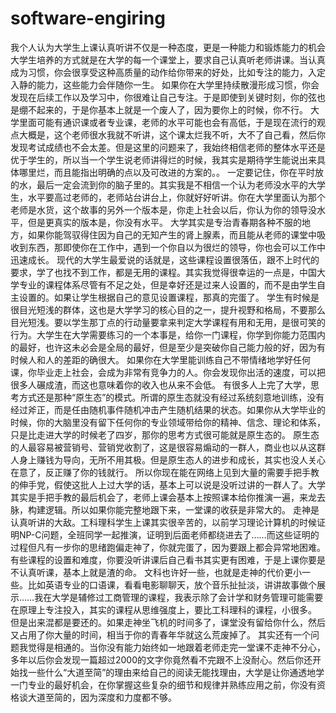 # software-engiring  
我个人认为大学生上课认真听讲不仅是一种态度，更是一种能力和锻炼能力的机会
大学生培养的方式就是在大学的每一个课堂上，要求自己认真听老师讲课。当认真成为习惯，你会很享受这种高质量的动作给你带来的好处，比如专注的能力，入定入静的能力，这些能力会伴随你一生。
如果你在大学里持续散漫形成习惯，你会发现在后续工作以及学习中，你很难让自己专注。于是即使到关键时刻，你的弦也是绷不起来的，于是你基本上就是一个废人了，因为要你上的时候，你不行。
大学里面可能有通识课或者专业课，老师的水平可能也会有高低，于是现在流行的观点大概是，这个老师很水我就不听讲，这个课太烂我不听，大不了自己看，然后你发现考试成绩也不会太差。但是这里的问题来了，我始终相信老师的整体水平还是优于学生的，所以当一个学生说老师讲得烂的时候，我其实是期待学生能说出来具体哪里烂，而且能指出明确的点以及可改进的方案的。。
一定要记住，你在平时放的水，最后一定会流到你的脑子里的。其实我是不相信一个认为老师没水平的大学生，水平要高过老师的，老师站台讲台上，你就好好听讲。你在大学里面认为那个老师是水货，这个故事的另外一个版本是，你走上社会以后，你认为你的领导没水平，但是更真实的版本是，你没有水平。
大学其实是专治青春期各种不服的地方，如果你能驾驭得住因为自己的无知产生的肾上腺素，而且能从老师的课堂中吸收到东西，那即使你在工作中，遇到一个你自以为很烂的领导，你也会可以工作中迅速成长。
现代的大学生最爱说的话就是，这些课程设置很落伍，跟不上时代的要求，学了也找不到工作，都是无用的课程。其实我觉得很幸运的一点是，中国大学专业的课程体系尽管有不足之处，但是幸好还是过来人设置的，而不是由学生自主设置的。如果让学生根据自己的意见设置课程，那真的完蛋了。
学生有时候是很目光短浅的群体，这也是大学学习的核心目的之一，提升视野和格局，不要那么目光短浅。要以学生那丁点的行动量要拿来判定大学课程有用和无用，是很可笑的行为。大学生在大学需要练习的一个本事是，给你一门课程，你学到你能力范围内的最好，也许这未必会是全局的最好，但是至少是突破你自己能力般的好，因为有时候人和人的差距的确很大。
如果你在大学里能训练自己不带情绪地学好任何课，你毕业走上社会，会成为非常有竞争力的人。你会发现你出活的速度，可以把很多人碾成渣，而这也意味着你的收入也从来不会低。
有很多人上完了大学，思考方式还是那种“原生态”的模式。所谓的原生态就没有经过系统刻意地训练，没有经过斧正，而是任由随机事件随机冲击产生随机结果的状态。如果你从大学毕业的时候，你的大脑里没有留下任何你的专业领域带给你的精神、信念、理论和体系，只是比走进大学的时候老了四岁，那你的思考方式很可能就是原生态的。
原生态的人最容易被营销号、营销党收割了，这是很容易煽动的一群人，商业也以从这群人身上赚钱为导向，无所不用其极。但是原生态人的进步和成长，其实也没人关心在意了，反正赚了你的钱就行。
所以你现在能在网络上见到大量的需要手把手教的伸手党，假使这批人上过大学的话，基本上可以说是没听过讲的一群人了。大学其实是手把手教的最后机会了，老师上课会基本上按照课本给你推演一遍，来龙去脉，构建逻辑。所以如果你能完整地跟下来，一堂课的收获是非常大的。
走神是认真听讲的大敌。工科理科学生上课其实很辛苦的，以前学习理论计算机的时候证明NP-C问题，全班同学一起推演，证明到后面老师都绕进去了……而这些证明的过程但凡有一步你的思绪跑偏走神了，你就完蛋了，因为要跟上都会异常地困难。有些课程的设置和难度，你要没听讲课后自己看书其实更有困难，于是上课你要是不认真听课，基本上就是渣的命。
文科也许好一些，也就是走神的代价更小一些。比如英语专业的口语课，看看电影聊聊天，放个音乐扯扯淡，讲讲故事做个展示……我在大学是辅修过工商管理的课程，我表示除了会计学和财务管理可能需要在原理上专注投入，其实的课程从思维强度上，要比工科理科的课程，小很多。
但是出来混都是要还的。如果走神坐飞机的时间多了，课堂没有留给你什么，然后又占用了你大量的时间，相当于你的青春年华就这么荒废掉了。
其实还有一个问题我觉得是相通的。当你没有能力始终如一地跟着老师走完一堂课不走神不分心，多年以后你会发现一篇超过2000的文字你竟然看不完跟不上没耐心。然后你还开始找一些什么“大道至简”的理由来给自己的阅读无能找理由，大学是让你通透地学一门专业的最好机会，在你掌握这些复杂的细节和规律并熟练应用之前，你没有资格谈大道至简的，因为深度和力度都不够。
